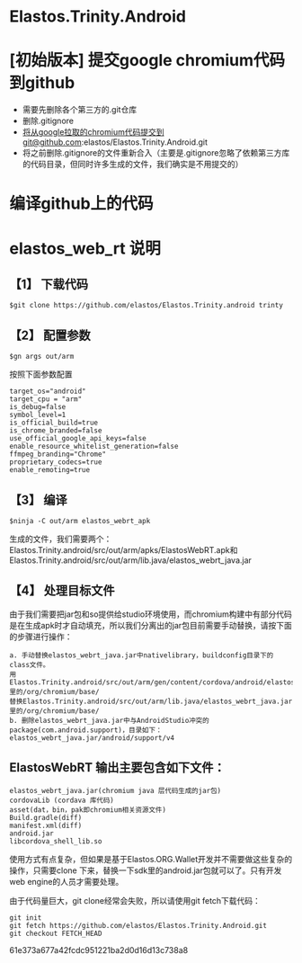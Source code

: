 # Elastos.Trinity.Android
# [初始版本] 提交google chromium代码到github
- 需要先删除各个第三方的.git仓库
- 删除.gitignore
- 将从google拉取的chromium代码提交到git@github.com:elastos/Elastos.Trinity.Android.git
- 将之前删除.gitignore的文件重新合入（主要是.gitignore忽略了依赖第三方库的代码目录，但同时许多生成的文件，我们确实是不用提交的）

# 编译github上的代码

# elastos_web_rt 说明
## 【1】 下载代码

```
$git clone https://github.com/elastos/Elastos.Trinity.android trinty
```

## 【2】 配置参数

```
$gn args out/arm
```

按照下面参数配置

```
target_os="android"
target_cpu = "arm"
is_debug=false
symbol_level=1
is_official_build=true
is_chrome_branded=false
use_official_google_api_keys=false
enable_resource_whitelist_generation=false
ffmpeg_branding="Chrome"
proprietary_codecs=true
enable_remoting=true
```

## 【3】 编译

```
$ninja -C out/arm elastos_webrt_apk
```

生成的文件，我们需要两个：
Elastos.Trinity.android/src/out/arm/apks/ElastosWebRT.apk和Elastos.Trinity.android/src/out/arm/lib.java/elastos_webrt_java.jar

## 【4】 处理目标文件
由于我们需要把jar包和so提供给studio环境使用，而chromium构建中有部分代码是在生成apk时才自动填充，所以我们分离出的jar包目前需要手动替换，请按下面的步骤进行操作：

    a. 手动替换elastos_webrt_java.jar中nativelibrary，buildconfig目录下的class文件。
    用Elastos.Trinity.android/src/out/arm/gen/content/cordova/android/elastos_webrt_apk/elastos_webrt_apk.jar里的/org/chromium/base/
    替换Elastos.Trinity.android/src/out/arm/lib.java/elastos_webrt_java.jar里的/org/chromium/base/
    b. 删除elastos_webrt_java.jar中与AndroidStudio冲突的package(com.android.support)，目录如下：
    elastos_webrt_java.jar/android/support/v4

## ElastosWebRT 输出主要包含如下文件：
    elastos_webrt_java.jar(chromium java 层代码生成的jar包)
    cordovaLib (cordava 库代码)
    asset(dat，bin，pak即chromium相关资源文件)
    Build.gradle(diff)
    manifest.xml(diff)
    android.jar
    libcordova_shell_lib.so
使用方式有点复杂，但如果是基于Elastos.ORG.Wallet开发并不需要做这些复杂的操作，只需要clone 下来，替换一下sdk里的android.jar包就可以了。只有开发web engine的人员才需要处理。

由于代码量巨大，git clone经常会失败，所以请使用git fetch下载代码：

```
git init
git fetch https://github.com/elastos/Elastos.Trinity.Android.git
git checkout FETCH_HEAD
```

61e373a677a42fcdc951221ba2d0d16d13c738a8
